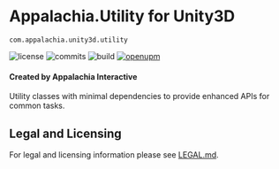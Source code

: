 # Appalachia.Utility for Unity3D

`com.appalachia.unity3d.utility`

![license](https://img.shields.io/github/license/AppalachiaInteractive/com.appalachia.unity3d.utility?)
![commits](https://img.shields.io/github/commit-activity/m/AppalachiaInteractive/com.appalachia.unity3d.utility?)
![build](https://img.shields.io/github/workflow/status/AppalachiaInteractive/com.appalachia.unity3d.utility/CI)
[![openupm](https://img.shields.io/npm/v/com.appalachia.unity3d.utility?label=openupm&registry_uri=https://package.openupm.com)](https://openupm.com/packages/com.appalachia.unity3d.utility?/)

#### Created by Appalachia Interactive

Utility classes with minimal dependencies to provide enhanced APIs for common tasks.

## Legal and Licensing
For legal and licensing information please see [LEGAL.md](./LEGAL.md).
